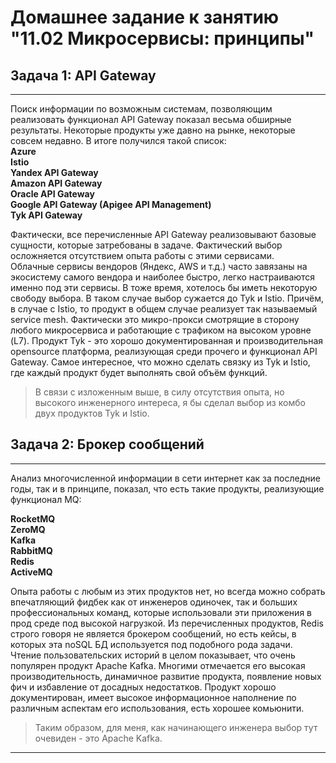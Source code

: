 # Домашнее задание к занятию "11.02 Микросервисы: принципы"

## Задача 1: API Gateway

---
Поиск информации по возможным системам, позволяющим реализовать функционал API Gateway показал весьма обширные результаты. Некоторые продукты уже давно на рынке, некоторые совсем недавно. В итоге получился такой список:  
**Azure  
Istio  
Yandex API Gateway  
Amazon API Gateway  
Oracle API Gateway  
Google API Gateway (Apigee API Management)    
Tyk API Gateway**

Фактически, все перечисленные API Gateway реализовывают базовые сущности, которые затребованы в задаче. Фактический выбор осложняется отсутствием опыта работы с этими сервисами.  
Облачные сервисы вендоров (Яндекс, AWS и т.д.) часто завязаны на экосистему самого вендора и наиболее быстро, легко настраиваются именно под эти сервисы. В тоже время, хотелось бы иметь некоторую свободу выбора. В таком случае выбор сужается до Tyk и Istio. Причём, в случае с Istio, то продукт в общем случае реализует так называемый service mesh. Фактически это микро-прокси смотрящие в сторону любого микросервиса и работающие с трафиком на высоком уровне (L7). Продукт Tyk - это хорошо документированная и производительная opensource платформа, реализующая среди прочего и функционал API Gateway. Самое интересное, что можно сделать связку из Tyk и Istio, где каждый продукт будет выполнять свой объём функций.  
>В связи с изложенным выше, в силу отсутствия опыта, но высокого инженерного интереса, я бы сделал выбор из комбо двух продуктов Tyk и Istio.

## Задача 2: Брокер сообщений

---

Анализ многочисленной информации в сети интернет как за последние годы, так и в принципе, показал, что есть такие продукты, реализующие функционал MQ:

**RocketMQ   
ZeroMQ  
Kafka  
RabbitMQ  
Redis  
ActiveMQ**

Опыта работы с любым из этих продуктов нет, но всегда можно собрать впечатляющий фидбек как от инженеров одиночек, так и больших профессиональных команд, которые использовали эти приложения в прод среде под высокой нагрузкой. Из перечисленных продуктов, Redis строго говоря не является брокером сообщений, но есть кейсы, в которых эта noSQL БД используется под подобного рода задачи. Чтение пользовательских историй в целом показывает, что очень популярен продукт Apache Kafka. Многими отмечается его высокая производительность, динамичное развитие продукта, появление новых фич и избавление от досадных недостатков. Продукт хорошо документирован, имеет высокое информационное наполнение по различным аспектам его использования, есть хорошее комьюнити.  
> Таким образом, для меня, как начинающего инженера выбор тут очевиден - это Apache Kafka.

---
